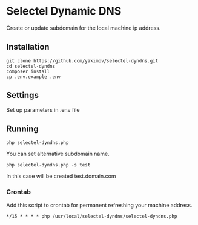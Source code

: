 # Selectel Dynamic DNS

Create or update subdomain for the local machine ip address.

## Installation
```shell
git clone https://github.com/yakimov/selectel-dyndns.git
cd selectel-dyndns
composer install
cp .env.example .env
```

## Settings
Set up parameters in .env file

## Running
```shell
php selectel-dyndns.php
```

You can set alternative subdomain name.
```shell
php selectel-dyndns.php -s test
```
In this case will be created test.domain.com<br>

### Crontab
Add this script to crontab for permanent refreshing your machine address.
```shell
*/15 * * * * php /usr/local/selectel-dyndns/selectel-dyndns.php
```
